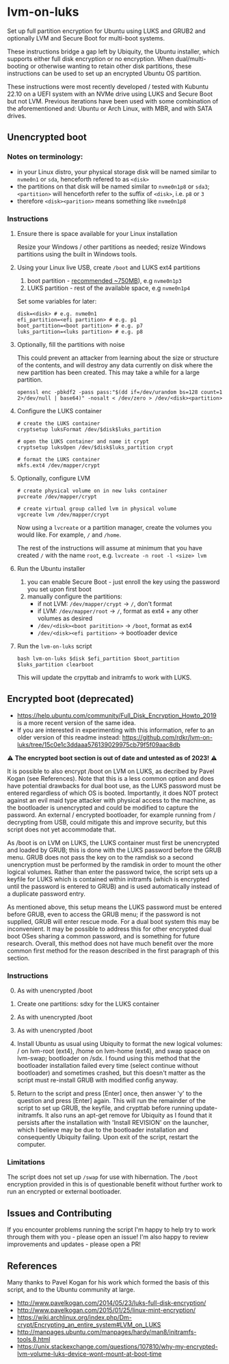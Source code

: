 # lvm-on-luks

Set up full partition encryption for Ubuntu using LUKS and GRUB2 and optionally LVM and Secure Boot for multi-boot systems.

These instructions bridge a gap left by Ubiquity, the Ubuntu installer, which supports either full disk encryption or no encryption. When dual/multi-booting or otherwise wanting to retain other disk partitions, these instructions can be used to set up an encrypted Ubuntu OS partition.

These instructions were most recently developed / tested with Kubuntu 22.10 on a UEFI system with an NVMe drive using LUKS and Secure Boot but not LVM. Previous iterations have been used with some combination of the aforementioned and: Ubuntu or Arch Linux, with MBR, and with SATA drives.

## Unencrypted boot

### Notes on terminology:

* in your Linux distro, your physical storage disk will be named similar to `nvme0n1` or `sda`, henceforth refered to as `<disk>`
* the partitions on that disk will be named similar to `nvme0n1p8` or `sda3`; `<partition>` will henceforth refer to the suffix of `<disk>`, i.e. `p8` or `3`
* therefore `<disk><parition>` means something like `nvme0n1p8`

### Instructions

1. Ensure there is space available for your Linux installation

    Resize your Windows / other partitions as needed; resize Windows partitions using the built in Windows tools.

1. Using your Linux live USB, create `/boot` and LUKS ext4 partitions

    1. boot partition - [recommended ~750MB](https://github.com/rdkr/lvm-on-luks/issues/4)), e.g `nvme0n1p3` 
    1. LUKS partition  - rest of the available space, e.g `nvme0n1p4`
    
    Set some variables for later:
    
    ```
    disk=<disk> # e.g. nvme0n1
    efi_partition=<efi partition> # e.g. p1
    boot_partition=<boot partition> # e.g. p7
    luks_partition=<luks partition> # e.g. p8
    ```

1. Optionally, fill the partitions with noise

    This could prevent an attacker from learning about the size or structure of the contents, and will destroy any data currently on disk where the new partition has been created. This may take a while for a large partition.
    
    ```
    openssl enc -pbkdf2 -pass pass:"$(dd if=/dev/urandom bs=128 count=1 2>/dev/null | base64)" -nosalt < /dev/zero > /dev/<disk><partition>
    ```

1. Configure the LUKS container

    ```
    # create the LUKS container
    cryptsetup luksFormat /dev/$disk$luks_partition

    # open the LUKS container and name it crypt
    cryptsetup luksOpen /dev/$disk$luks_partition crypt
    
    # format the LUKS container
    mkfs.ext4 /dev/mapper/crypt
    ```

1. Optionally, configure LVM

    ```
    # create physical volume on in new luks container
    pvcreate /dev/mapper/crypt

    # create virtual group called lvm in physical volume
    vgcreate lvm /dev/mapper/crypt
    ```

    Now using a `lvcreate` or a partition manager, create the volumes you would like. For example, `/` and `/home`.
    
    The rest of the instructions will assume at minimum that you have created `/` with the name `root`, e.g. `lvcreate -n root -l <size> lvm` 

1. Run the Ubuntu installer
    
    1. you can enable Secure Boot - just enroll the key using the password you set upon first boot
    1. manually configure the partitions:
        - if not LVM: `/dev/mapper/crypt` -> `/`, don't format
        - if LVM: `/dev/mapper/root` -> `/`, format as ext4 + any other volumes as desired
        - `/dev/<disk><boot paritition>` -> `/boot`, format as ext4
        - `/dev/<disk><efi partition>` -> bootloader device

1. Run the `lvm-on-luks` script
    
    ```
    bash lvm-on-luks $disk $efi_partition $boot_partition $luks_partition clearboot
    ```

    This will update the crpyttab and initramfs to work with LUKS.
    
## Encrypted boot (deprecated)

 - https://help.ubuntu.com/community/Full_Disk_Encryption_Howto_2019 is a more recent version of the same idea.
 - If you are interested in experimenting with this information, refer to an older version of this readme instead: https://github.com/rdkr/lvm-on-luks/tree/15c0e1c3ddaaa576139029975cb79f5f09aac8db

⚠️ **The encrypted boot section is out of date and untested as of 2023!** ⚠️
 
It is possible to also encrypt /boot on LVM on LUKS, as decribed by Pavel Kogan (see References). Note that this is a less common option and does have potential drawbacks for dual boot use, as the LUKS password must be entered regardless of which OS is booted. Importantly, it does NOT protect against an evil maid type attacker with physical access to the machine, as the bootloader is unencrypted and could be modified to capture the password. An external / encrypted bootloader, for example running from / decrypting from USB, could mitigate this and improve security, but this script does not yet accommodate that.

As /boot is on LVM on LUKS, the LUKS container must first be unencrypted and loaded by GRUB; this is done with the LUKS password before the GRUB menu. GRUB does not pass the key on to the ramdisk so a second unencryption must be performed by the ramdisk in order to mount the other logical volumes. Rather than enter the password twice, the script sets up a keyfile for LUKS which is contained within initramfs (which is encrypted until the password is entered to GRUB) and is used automatically instead of a duplicate password entry.

As mentioned above, this setup means the LUKS password must be entered before GRUB, even to access the GRUB menu; if the password is not supplied, GRUB will enter rescue mode. For a dual boot system this may be inconvenient. It may be possible to address this for other encrypted dual boot OSes sharing a common password, and is something for future research. Overall, this method does not have much benefit over the more common first method for the reason described in the first paragraph of this section.

### Instructions

0. As with unencrypted /boot

1. Create one partitions: sdxy for the LUKS container

2. As with unencrypted /boot

3. As with unencrypted /boot
    
4. Install Ubuntu as usual using Ubiquity to format the new logical volumes: / on lvm-root (ext4), /home on lvm-home (ext4), and swap space on lvm-swap; bootloader on /sdx.  I found using this method that the bootloader installation failed every time (select continue without bootloader) and sometimes crashed, but this doesn't matter as the script must re-install GRUB with modified config anyway. 

5. Return to the script and press [Enter] once, then answer 'y' to the question and press [Enter] again. This will run the remainder of the script to set up GRUB, the keyfile, and crypttab before running update-initramfs. It also runs an apt-get remove for Ubiquity as I found that it persists after the installation with 'Install REVISION' on the launcher, which I believe may be due to the bootloader installation and consequently Ubiquity failing. Upon exit of the script, restart the computer.

### Limitations

The script does not set up `/swap` for use with hibernation. The `/boot` encryption provided in this is of questionable benefit without further work to run an encrypted or external bootloader.

## Issues and Contributing

If you encounter problems running the script I'm happy to help try to work through them with you - please open an issue! I'm also happy to review improvements and updates - please open a PR!

## References

Many thanks to Pavel Kogan for his work which formed the basis of this script, and to the Ubuntu community at large.

* http://www.pavelkogan.com/2014/05/23/luks-full-disk-encryption/
* http://www.pavelkogan.com/2015/01/25/linux-mint-encryption/
* https://wiki.archlinux.org/index.php/Dm-crypt/Encrypting_an_entire_system#LVM_on_LUKS
* http://manpages.ubuntu.com/manpages/hardy/man8/initramfs-tools.8.html
* https://unix.stackexchange.com/questions/107810/why-my-encrypted-lvm-volume-luks-device-wont-mount-at-boot-time
